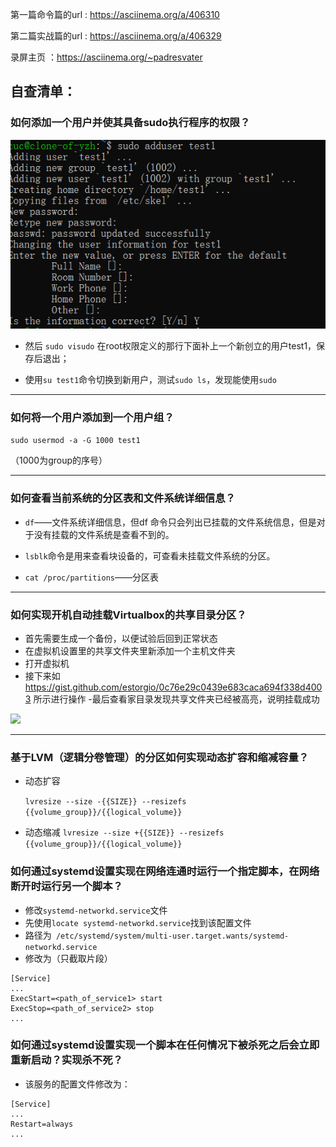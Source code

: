 第一篇命令篇的url : https://asciinema.org/a/406310

第二篇实战篇的url : https://asciinema.org/a/406329

录屏主页 ：https://asciinema.org/~padresvater

## 自查清单：

### 如何添加一个用户并使其具备sudo执行程序的权限？

![](./image/adduser.png)

- 然后 ```sudo visudo``` 在root权限定义的那行下面补上一个新创立的用户test1，保存后退出；

- 使用```su test1```命令切换到新用户，测试```sudo ls```，发现能使用```sudo```

***

### 如何将一个用户添加到一个用户组？

```sudo usermod -a -G 1000 test1```

（1000为group的序号）

***

### 如何查看当前系统的分区表和文件系统详细信息？

- ```df```——文件系统详细信息，但df 命令只会列出已挂载的文件系统信息，但是对于没有挂载的文件系统是查看不到的。
  
- ```lsblk```命令是用来查看块设备的，可查看未挂载文件系统的分区。

- ```cat /proc/partitions```——分区表

***

### 如何实现开机自动挂载Virtualbox的共享目录分区？

- 首先需要生成一个备份，以便试验后回到正常状态
- 在虚拟机设置里的共享文件夹里新添加一个主机文件夹
- 打开虚拟机
- 接下来如 https://gist.github.com/estorgio/0c76e29c0439e683caca694f338d4003 所示进行操作
-最后查看家目录发现共享文件夹已经被高亮，说明挂载成功

![](./image/shared.png)

***

### 基于LVM（逻辑分卷管理）的分区如何实现动态扩容和缩减容量？

- 动态扩容 

  ```lvresize --size -{{SIZE}} --resizefs {{volume_group}}/{{logical_volume}}``` 


- 动态缩减
  ```lvresize --size +{{SIZE}} --resizefs {{volume_group}}/{{logical_volume}}```

### 如何通过systemd设置实现在网络连通时运行一个指定脚本，在网络断开时运行另一个脚本？

- 修改```systemd-networkd.service```文件
- 先使用```locate systemd-networkd.service```找到该配置文件
- 路径为``` /etc/systemd/system/multi-user.target.wants/systemd-networkd.service```
- 修改为（只截取片段）
```
[Service]
...
ExecStart=<path_of_service1> start
ExecStop=<path_of_service2> stop
... 
```

### 如何通过systemd设置实现一个脚本在任何情况下被杀死之后会立即重新启动？实现杀不死？

- 该服务的配置文件修改为：
```
[Service]
...
Restart=always
...
```